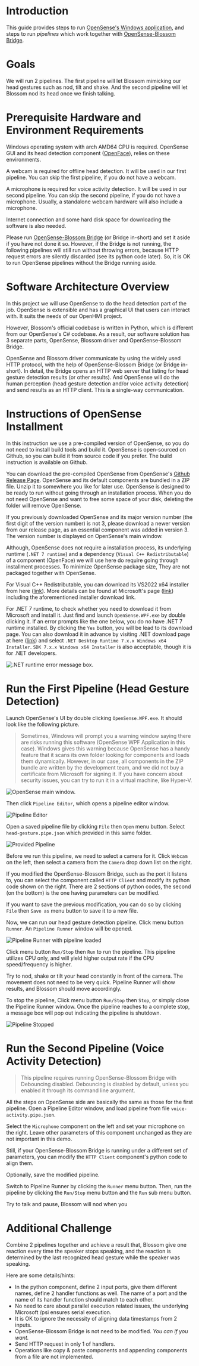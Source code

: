# Introduction

This guide provides steps to run [OpenSense's Windows application](https://github.com/intelligent-human-perception-laboratory/OpenSense/releases), and steps to run *pipelines* which work together with [OpenSense-Blossom Bridge](../Robot%20Server%20Codebase/README.md).

# Goals

We will run 2 pipelines.
The first pipeline will let Blossom mimicking our head gestures such as nod, tilt and shake.
And the second pipeline will let Blossom nod its head once we finish talking.

# Prerequisite Hardware and Environment Requirements

Windows operating system with arch AMD64 CPU is required.
OpenSense GUI and its head detection component ([OpenFace](https://github.com/TadasBaltrusaitis/OpenFace)), relies on these environments.

A webcam is required for offline head detection.
It will be used in our first pipeline.
You can skip the first pipeline, if you do not have a webcam.

A microphone is required for voice activity detection.
It will be used in our second pipeline.
You can skip the second pipeline, if you do not have a microphone.
Usually, a standalone webcam hardware will also include a microphone.

Internet connection and some hard disk space for downloading the software is also needed.

Please run [OpenSense-Blossom Bridge](../Robot%20Server%20Codebase/README.md) (or Bridge in-short) and set it aside if you have not done it so.
However, if the Bridge is not running, the following pipelines will still run without throwing errors, because HTTP request errors are silently discarded (see its python code later).
So, it is OK to run OpenSense pipelines without the Bridge running aside.

# Software Architecture Overview

In this project we will use OpenSense to do the head detection part of the job. OpenSense is extensible and has a graphical UI that users can interact with.
It suits the needs of our OpenHMI project.

However, Blossom's official codebase is written in Python, which is different from our OpenSense's C# codebase. As a result, our software solution has 3 separate parts, OpenSense, Blossom driver and OpenSense-Blossom Bridge.

OpenSense and Blossom driver communicate by using the widely used HTTP protocol, with the help of OpenSense-Blossom Bridge (or Bridge in-short).
In detail, the Bridge opens an HTTP web server that listing for head gesture detection results (or other results). And OpenSense will do the human perception (head gesture detection and/or voice activity detection) and send results as an HTTP client. This is a single-way communication.

# Instructions of OpenSense Installment

In this instruction we use a pre-compiled version of OpenSense, so you do not need to install build tools and build it. OpenSense is open-sourced on Github, so you can build it from source code if you prefer. The build instruction is available on Github.

You can download the pre-compiled OpenSense from OpenSense's [Github Release Page](https://github.com/intelligent-human-perception-laboratory/OpenSense/releases). OpenSense and its default components are bundled in a ZIP file. Unzip it to somewhere you like for later use. OpenSense is designed to be ready to run without going through an installation process. When you do not need OpenSense and want to free some space of your disk, deleting the folder will remove OpenSense.

If you previously downloaded OpenSense and its major version number (the first digit of the version number) is not 3, please download a newer version from our release page, as an essential component was added in version 3. The version number is displayed on OpenSense's main window.

Although, OpenSense does not require a installation process, its underlying runtime (`.NET 7 runtime`) and a dependency (`Visual C++ Redistributable`) of a component (OpenFace) we will use here do require going through installment processes. To minimize OpenSense package size, They are not packaged together with OpenSense.

For Visual C++ Redistributable, you can download its VS2022 x64 installer from here ([link](https://aka.ms/vs/17/release/vc_redist.x64.exe)).
More details can be found at Microsoft's page ([link](https://learn.microsoft.com/en-us/cpp/windows/latest-supported-vc-redist?view=msvc-170)) including the aforementioned installer download link.

For .NET 7 runtime, to check whether you need to download it from Microsoft and install it. Just find and launch `OpenSense.WPF.exe` by double clicking it. If an error prompts like the one below, you do no have .NET 7 runtime installed. By clicking the `Yes` button, you will be lead to its download page. You can also download it in advance by visiting .NET download page at here ([link](https://dotnet.microsoft.com/en-us/download/dotnet/7.0)) and select `.NET Desktop Runtime 7.x.x Windows x64 Installer`. `SDK 7.x.x Windows x64 Installer` is also acceptable, though it is for .NET developers.

![.NET runtime error message box.](images/runtime-not-installed-240px.png)

# Run the First Pipeline (Head Gesture Detection)

Launch OpenSense's UI by double clicking `OpenSense.WPF.exe`. It should look like the following picture.

> Sometimes, Windows will prompt you a warning window saying there are risks running this software (OpenSense WPF Application in this case). Windows gives this warning because OpenSense has a handy feature that it scans its own folder looking for components and loads them dynamically. However, in our case, all components in the ZIP bundle are written by the development team, and we did not buy a certificate from Microsoft for signing it. If you have concern about security issues, you can try to run it in a virtual machine, like Hyper-V.

![OpenSense main window.](images/main-window-360px.png)

Then click `Pipeline Editor`, which opens a pipeline editor window.

![Pipeline Editor](images/pipeline-editor-360px.png)

Open a saved pipeline file by clicking `File` then `Open` menu button.
Select `head-gesture.pipe.json` which provided in this same folder.

![Provided Pipeline](images/workshop-pipeline1-360px.png)

Before we run this pipeline, we need to select a camera for it.
Click `Webcam` on the left, then select a camera from the `Camera` drop down list on the right.

If you modified the OpenSense-Blossom Bridge, such as the port it listens to, you can select the component called `HTTP Client` and modify its python code shown on the right. There are 2 sections of python codes, the second (on the bottom) is the one having parameters can be modified.

If you want to save the previous modification, you can do so by clicking `File` then `Save as` menu button to save it to a new file.

Now, we can run our head gesture detection pipeline.
Click menu button `Runner`.
An `Pipeline Runner` window will be opened.

![Pipeline Runner with pipeline loaded](images/pipeline-runner-loaded-360px.png)

Click menu button `Run/Stop` then `Run` to run the pipeline.
This pipeline utilizes CPU only, and will yield higher output rate if the CPU speed/frequency is higher.

Try to nod, shake or tilt your head constantly in front of the camera.
The movement does not need to be very quick.
Pipeline Runner will show results, and Blossom should move accordingly.

To stop the pipeline, Click menu button `Run/Stop` then `Stop`, or simply close the Pipeline Runner window.
Once the pipeline reaches to a complete stop, a message box will pop out indicating the pipeline is shutdown.

![Pipeline Stopped](images/pipeline-stopped.png)

# Run the Second Pipeline (Voice Activity Detection)

> This pipeline requires running OpenSense-Blossom Bridge with Debouncing disabled. Debouncing is disabled by default, unless you enabled it through its command line argument.

All the steps on OpenSense side are basically the same as those for the first pipeline.
Open a Pipeline Editor window, and load pipeline from file `voice-activity.pipe.json`.

Select the `Microphone` component on the left and set your microphone on the right. Leave other parameters of this component unchanged as they are not important in this demo.

Still, if your OpenSense-Blossom Bridge is running under a different set of parameters, you can modify the `HTTP Client` component's python code to align them.

Optionally, save the modified pipeline.

Switch to Pipeline Runner by clicking the `Runner` menu button.
Then, run the pipeline by clicking the `Run/Stop` menu button and the `Run` sub menu button.

Try to talk and pause, Blossom will nod when you

# Additional Challenge

Combine 2 pipelines together and achieve a result that, Blossom give one reaction every time the speaker stops speaking, and the reaction is determined by the last recognized head gesture while the speaker was speaking.

Here are some details/hints:
+ In the python component, define 2 input ports, give them different names, define 2 handler functions as well. The name of a port and the name of its handler function should match to each other.
+ No need to care about parallel execution related issues, the underlying Microsoft /psi ensures serial execution.
+ It is OK to ignore the necessity of aligning data timestamps from 2 inputs.
+ OpenSense-Blossom Bridge is not need to be modified. *You can if you want.*
+ Send HTTP request in only 1 of handlers.
+ Operations like copy & paste components and appending components from a file are not implemented.
